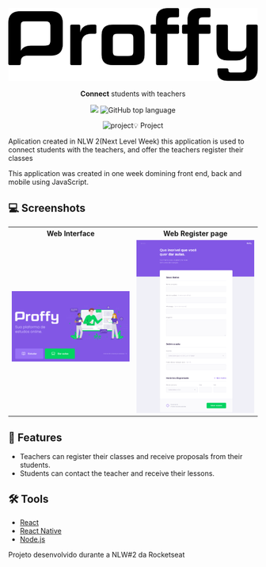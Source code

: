 <div align="center">
  <img src=".github/logo.svg">
  <p><strong>Connect</strong> students with teachers<p>

![](https://img.shields.io/badge/NLW-2-blueviolet?style=flat-square)
<img alt="GitHub top language" src="https://img.shields.io/github/languages/top/HigorSnt/proffy?style=flat-square">
</div>

<p align="center">
  <img alt="project" width="650px" src=".github/image.png/>
<p>

## 💡 Project 

Aplication created in NLW 2(Next Level Week) this application is used to connect students with the teachers, and offer the teachers register their classes

This application was created in one week domining front end, back and mobile using JavaScript.

## 💻 Screenshots

<table>
	<tr>
		<th width="50%">
			Web Interface<br>
		</th>
		<th width="50%">
			Web Register page<br>
		</th>
	</tr>	
	</tr>
	<tr>
		<td>
			<img width="800" src=".github/Home.png">
		</td>
		<td>
			<img width="800" src=".github/Form.png">
		</td>
	</tr>
</table>


## 🧾 Features

* Teachers can register their classes and receive proposals from their students.
* Students can contact the teacher and receive their lessons.

## 🛠 Tools 

- [React](https://reactjs.org/)
- [React Native](http://reactnative.dev/)
- [Node.js](https://nodejs.org/en/docs/)

 Projeto desenvolvido durante a NLW#2 da Rocketseat
